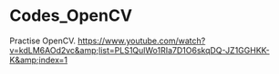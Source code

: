 # Codes_OpenCV
Practise OpenCV. 
https://www.youtube.com/watch?v=kdLM6AOd2vc&amp;list=PLS1QulWo1RIa7D1O6skqDQ-JZ1GGHKK-K&amp;index=1
